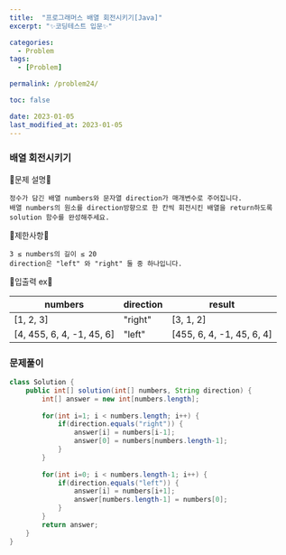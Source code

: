 ```yaml
---
title:  "프로그래머스 배열 회전시키기[Java]"
excerpt: "✨코딩테스트 입문✨"

categories:
  - Problem
tags:
  - [Problem]

permalink: /problem24/

toc: false

date: 2023-01-05
last_modified_at: 2023-01-05
---
```

### 배열 회전시키기

💫문제 설명💫

```
정수가 담긴 배열 numbers와 문자열 direction가 매개변수로 주어집니다. 
배열 numbers의 원소를 direction방향으로 한 칸씩 회전시킨 배열을 return하도록 solution 함수를 완성해주세요.
```
💫제한사항💫

```
3 ≤ numbers의 길이 ≤ 20
direction은 "left" 와 "right" 둘 중 하나입니다.
```

💫입출력 ex💫

|numbers|direction|result|
|------|---|---|
|[1, 2, 3]|"right"|[3, 1, 2]|
|[4, 455, 6, 4, -1, 45, 6]|"left"|[455, 6, 4, -1, 45, 6, 4]|

### 문제풀이

```java
class Solution {
    public int[] solution(int[] numbers, String direction) {
        int[] answer = new int[numbers.length];
        
        for(int i=1; i < numbers.length; i++) {
            if(direction.equals("right")) {
                answer[i] = numbers[i-1];
                answer[0] = numbers[numbers.length-1];
            } 
        }
        
        for(int i=0; i < numbers.length-1; i++) {
            if(direction.equals("left")) {
                answer[i] = numbers[i+1];
                answer[numbers.length-1] = numbers[0]; 
            }
        }
        return answer;
    }
}
```
